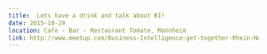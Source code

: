 ```yaml
---
title:  Lets have a drink and talk about BI!
date: 2015-10-29
location: Cafe - Bar - Restaurant Tomate, Mannheim
link: http://www.meetup.com/Business-Intelligence-get-together-Rhein-Neckar/events/225973105/
---
```


